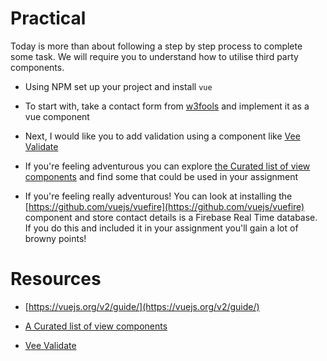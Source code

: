 # Practical

Today is more than about following a step by step process to complete some task. We will require you to understand how to utilise third party components.

- Using NPM set up your project and install `vue`

- To start with, take a contact form from [w3fools](https://www.w3schools.com/howto/howto_css_contact_form.asp) and implement it 
  as a vue component

- Next, I would like you to add validation using a component like [Vee Validate](https://github.com/baianat/vee-validate)

 - If you're feeling adventurous you can explore  [the Curated list of view components](https://github.com/vuejs/awesome-vue#menu) and find some that could be used in your assignment 

 
 - If you're feeling really adventurous! You can look at installing the [https://github.com/vuejs/vuefire](https://github.com/vuejs/vuefire) component and store contact details is a Firebase Real Time database. If you do this and included it in your assignment you'll gain a lot of browny points!
 

# Resources

- [https://vuejs.org/v2/guide/](https://vuejs.org/v2/guide/)

-  [A Curated list of view components](https://github.com/vuejs/awesome-vue#menu)

-  [Vee Validate](https://github.com/baianat/vee-validate)
